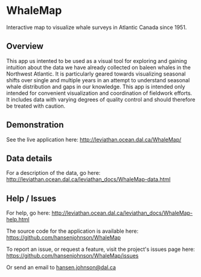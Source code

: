 # WhaleMap
Interactive map to visualize whale surveys in Atlantic Canada since 1951.

## Overview
This app us intented to be used as a visual tool for exploring and gaining intuition about the data we have already collected on baleen whales in the Northwest Atlantic. It is particularly geared towards visualizing seasonal shifts over single and multiple years in an attempt to understand seasonal whale distribution and gaps in our knowledge. This app is intended only intended for convenient visualization and coordination of fieldwork efforts. It includes data with varying degrees of quality control and should therefore be treated with caution.

## Demonstration

See the live application here:
http://leviathan.ocean.dal.ca/WhaleMap/

## Data details

For a description of the data, go here: 
http://leviathan.ocean.dal.ca/leviathan_docs/WhaleMap-data.html

## Help / Issues

For help, go here:
http://leviathan.ocean.dal.ca/leviathan_docs/WhaleMap-help.html

The source code for the application is available here:
https://github.com/hansenjohnson/WhaleMap

To report an issue, or request a feature, visit the project's issues page here:
https://github.com/hansenjohnson/WhaleMap/issues

Or send an email to hansen.johnson@dal.ca




